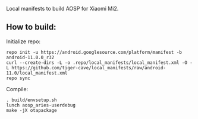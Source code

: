 Local manifests to build AOSP for Xiaomi Mi2.

How to build:
-------------

Initialize repo:

    repo init -u https://android.googlesource.com/platform/manifest -b android-11.0.0_r32
    curl --create-dirs -L -o .repo/local_manifests/local_manifest.xml -O -L https://github.com/tiger-cave/local_manifests/raw/android-11.0/local_manifest.xml
    repo sync

Compile:

    . build/envsetup.sh
    lunch aosp_aries-userdebug
    make -jX otapackage
